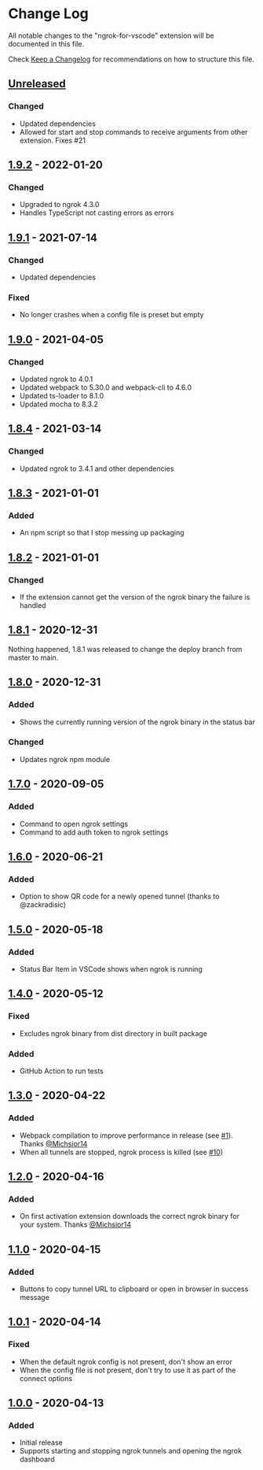 # Change Log

All notable changes to the "ngrok-for-vscode" extension will be documented in this file.

Check [Keep a Changelog](http://keepachangelog.com/) for recommendations on how to structure this file.

## [Unreleased](https://github.com/philnash/ngrok-for-vscode/compare/v1.9.2...HEAD)

### Changed

- Updated dependencies
- Allowed for start and stop commands to receive arguments from other extension. Fixes #21

## [1.9.2](https://github.com/philnash/ngrok-for-vscode/compare/v1.9.1...v1.9.2) - 2022-01-20

### Changed

- Upgraded to ngrok 4.3.0
- Handles TypeScript not casting errors as errors

## [1.9.1](https://github.com/philnash/ngrok-for-vscode/compare/v1.9.0...v1.9.1) - 2021-07-14

### Changed

- Updated dependencies

### Fixed

- No longer crashes when a config file is preset but empty

## [1.9.0](https://github.com/philnash/ngrok-for-vscode/compare/v1.8.4...v1.9.0) - 2021-04-05

### Changed

- Updated ngrok to 4.0.1
- Updated webpack to 5.30.0 and webpack-cli to 4.6.0
- Updated ts-loader to 8.1.0
- Updated mocha to 8.3.2

## [1.8.4](https://github.com/philnash/ngrok-for-vscode/compare/v1.8.3...v1.8.4) - 2021-03-14

### Changed

- Updated ngrok to 3.4.1 and other dependencies

## [1.8.3](https://github.com/philnash/ngrok-for-vscode/compare/v1.8.2...v1.8.3) - 2021-01-01

### Added

- An npm script so that I stop messing up packaging

## [1.8.2](https://github.com/philnash/ngrok-for-vscode/compare/v1.8.1...v1.8.2) - 2021-01-01

### Changed

- If the extension cannot get the version of the ngrok binary the failure is handled

## [1.8.1](https://github.com/philnash/ngrok-for-vscode/compare/v1.8.0...v1.8.1) - 2020-12-31

Nothing happened, 1.8.1 was released to change the deploy branch from master to main.

## [1.8.0](https://github.com/philnash/ngrok-for-vscode/compare/v1.7.0...v1.8.0) - 2020-12-31

### Added

- Shows the currently running version of the ngrok binary in the status bar

### Changed

- Updates ngrok npm module

## [1.7.0](https://github.com/philnash/ngrok-for-vscode/compare/v1.6.0...v1.7.0) - 2020-09-05

### Added

- Command to open ngrok settings
- Command to add auth token to ngrok settings

## [1.6.0](https://github.com/philnash/ngrok-for-vscode/compare/v1.5.0...v1.6.0) - 2020-06-21

### Added

- Option to show QR code for a newly opened tunnel (thanks to @zackradisic)

## [1.5.0](https://github.com/philnash/ngrok-for-vscode/compare/v1.4.0...v1.5.0) - 2020-05-18

### Added

- Status Bar Item in VSCode shows when ngrok is running

## [1.4.0](https://github.com/philnash/ngrok-for-vscode/compare/v1.3.0...v1.4.0) - 2020-05-12

### Fixed

- Excludes ngrok binary from dist directory in built package

### Added

- GitHub Action to run tests

## [1.3.0](https://github.com/philnash/ngrok-for-vscode/compare/v1.2.0...v1.3.0) - 2020-04-22

### Added

- Webpack compilation to improve performance in release (see [#1](https://github.com/philnash/ngrok-for-vscode/issues/1)). Thanks [@Michsior14](https://github.com/Michsior14)
- When all tunnels are stopped, ngrok process is killed (see [#10](https://github.com/philnash/ngrok-for-vscode/issues/10))

## [1.2.0](https://github.com/philnash/ngrok-for-vscode/compare/v1.1.0...v1.2.0) - 2020-04-16

### Added

- On first activation extension downloads the correct ngrok binary for your system. Thanks [@Michsior14](https://github.com/Michsior14)

## [1.1.0](https://github.com/philnash/ngrok-for-vscode/compare/v1.0.1...v1.1.0) - 2020-04-15

### Added

- Buttons to copy tunnel URL to clipboard or open in browser in success message

## [1.0.1](https://github.com/philnash/ngrok-for-vscode/compare/v1.0.0...v1.0.1) - 2020-04-14

### Fixed

- When the default ngrok config is not present, don't show an error
- When the config file is not present, don't try to use it as part of the connect options

## [1.0.0](https://github.com/philnash/ngrok-for-vscode/releases/tag/v1.0.0) - 2020-04-13

### Added

- Initial release
- Supports starting and stopping ngrok tunnels and opening the ngrok dashboard
